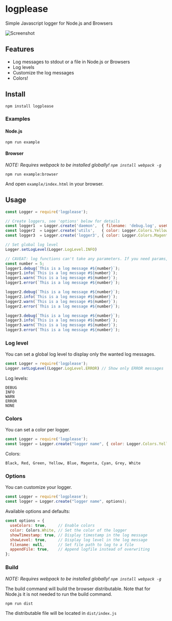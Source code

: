 # logplease
Simple Javascript logger for Node.js and Browsers

![Screenshot](https://raw.githubusercontent.com/haadcode/logplease/master/screenshot.png)

## Features
- Log messages to stdout or a file in Node.js or Browsers
- Log levels
- Customize the log messages
- Colors!

## Install
```
npm install logplease
```

### Examples
#### Node.js
```
npm run example
```

#### Browser
*NOTE: Requires webpack to be installed globally! `npm install webpack -g`*

```
npm run example:browser
```

And open `example/index.html` in your browser.

## Usage
```javascript
const Logger = require('logplease');

// Create loggers, see 'options' below for details
const logger1  = Logger.create('daemon',  { filename: 'debug.log', useColors: false, appendFile: true });
const logger2  = Logger.create('utils',   { color: Logger.Colors.Yellow });
const logger3  = Logger.create('logger3', { color: Logger.Colors.Magenta, showTimestamp: false, showLevel: false });

// Set global log level
Logger.setLogLevel(Logger.LogLevel.INFO)

// CAVEAT: log functions can't take any parameters. If you need params, use string interpolation.
const number = 5;
logger1.debug(`This is a log message #${number}`);
logger1.info(`This is a log message #${number}`);
logger1.warn(`This is a log message #${number}`);
logger1.error(`This is a log message #${number}`);

logger2.debug(`This is a log message #${number}`);
logger2.info(`This is a log message #${number}`);
logger2.warn(`This is a log message #${number}`);
logger2.error(`This is a log message #${number}`);

logger3.debug(`This is a log message #${number}`);
logger3.info(`This is a log message #${number}`);
logger3.warn(`This is a log message #${number}`);
logger3.error(`This is a log message #${number}`);
```

### Log level
You can set a global log level to display only the wanted log messages.

```javascript
const Logger = require('logplease');
Logger.setLogLevel(Logger.LogLevel.ERROR) // Show only ERROR messages
```

Log levels:
```
DEBUG
INFO
WARN
ERROR
NONE
```

### Colors
You can set a color per logger.

```javascript
const Logger = require('logplease');
const logger = Logger.create("logger name", { color: Logger.Colors.Yellow });
```

Colors:
```
Black, Red, Green, Yellow, Blue, Magenta, Cyan, Grey, White
```

### Options
You can customize your logger.

```javascript
const Logger = require('logplease');
const logger = Logger.create("logger name", options);
```

Available options and defaults:
```javascript
const options = {
  useColors: true,     // Enable colors
  color: Colors.White, // Set the color of the logger
  showTimestamp: true, // Display timestamp in the log message
  showLevel: true,     // Display log level in the log message
  filename: null,      // Set file path to log to a file
  appendFile: true,    // Append logfile instead of overwriting
};
```

### Build
*NOTE: Requires webpack to be installed globally! `npm install webpack -g`*

The build command will build the browser distributable. Note that for Node.js it is not needed to run the build command.
```
npm run dist
```

The distributable file will be located in `dist/index.js`

